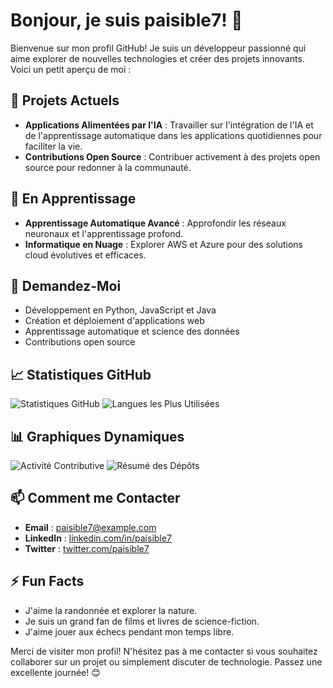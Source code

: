 # Bonjour, je suis paisible7! 👋

Bienvenue sur mon profil GitHub! Je suis un développeur passionné qui aime explorer de nouvelles technologies et créer des projets innovants. Voici un petit aperçu de moi :

## 🔭 Projets Actuels
- **Applications Alimentées par l'IA** : Travailler sur l'intégration de l'IA et de l'apprentissage automatique dans les applications quotidiennes pour faciliter la vie.
- **Contributions Open Source** : Contribuer activement à des projets open source pour redonner à la communauté.

## 🌱 En Apprentissage
- **Apprentissage Automatique Avancé** : Approfondir les réseaux neuronaux et l'apprentissage profond.
- **Informatique en Nuage** : Explorer AWS et Azure pour des solutions cloud évolutives et efficaces.

## 💬 Demandez-Moi
- Développement en Python, JavaScript et Java
- Création et déploiement d'applications web
- Apprentissage automatique et science des données
- Contributions open source

## 📈 Statistiques GitHub
![Statistiques GitHub](https://github-readme-stats.vercel.app/api?username=paisible7&show_icons=true&theme=radical)
![Langues les Plus Utilisées](https://github-readme-stats.vercel.app/api/top-langs/?username=paisible7&layout=compact&theme=radical)

## 📊 Graphiques Dynamiques
![Activité Contributive](https://activity-graph.herokuapp.com/graph?username=paisible7&theme=react-dark&hide_border=true)
![Résumé des Dépôts](https://github-profile-summary-cards.vercel.app/api/cards/profile-details?username=paisible7&theme=vue)

## 📫 Comment me Contacter
- **Email** : paisible7@example.com
- **LinkedIn** : [linkedin.com/in/paisible7](https://linkedin.com/in/paisible7)
- **Twitter** : [twitter.com/paisible7](https://twitter.com/paisible7)

## ⚡ Fun Facts
- J'aime la randonnée et explorer la nature.
- Je suis un grand fan de films et livres de science-fiction.
- J'aime jouer aux échecs pendant mon temps libre.

Merci de visiter mon profil! N'hésitez pas à me contacter si vous souhaitez collaborer sur un projet ou simplement discuter de technologie. Passez une excellente journée! 😊
